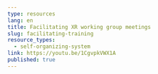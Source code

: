 ```yaml
---
type: resources
lang: en
title: Facilitating XR working group meetings
slug: facilitating-training
resource_types:
  - self-organizing-system
link: https://youtu.be/1CgvpkVWX1A
published: true
---
```


